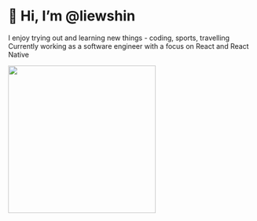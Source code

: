 # 👋 Hi, I’m @liewshin

I enjoy trying out and learning new things - coding, sports, travelling \
Currently working as a software engineer with a focus on React and React Native 

<img src="https://media.giphy.com/media/v1.Y2lkPTc5MGI3NjExNngwbmdxNjc3NTI3aGQ1Y2MyNzR2dmtpcnpwYTN4Z2psdWo2bmE0ZCZlcD12MV9pbnRlcm5hbF9naWZfYnlfaWQmY3Q9Zw/y93slPbDMdeXJQONHa/giphy.gif" width="300" height="300">

<!--
**liewshin/liewshin** is a ✨ _special_ ✨ repository because its `README.md` (this file) appears on your GitHub profile.

Here are some ideas to get you started:

- 🔭 I’m currently working on ...
- 🌱 I’m currently learning ...
- 👯 I’m looking to collaborate on ...
- 🤔 I’m looking for help with ...
- 💬 Ask me about ...
- 📫 How to reach me: ...
- 😄 Pronouns: ...
- ⚡ Fun fact: ...

## 🌎 Open Source Contributions

- [??](??)
-->
